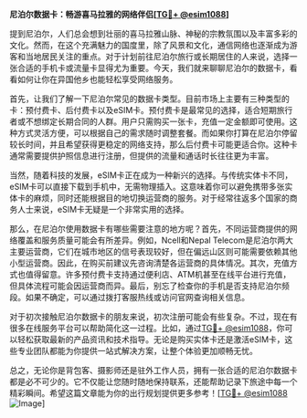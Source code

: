 **尼泊尔数据卡：畅游喜马拉雅的网络伴侣[[TG💪+ @esim1088](https://t.me/s/esim1088)]**

提到尼泊尔，人们总会想到壮丽的喜马拉雅山脉、神秘的宗教氛围以及丰富多彩的文化。然而，在这个充满魅力的国度里，除了风景和文化，通信网络也逐渐成为游客和当地居民关注的重点。对于计划前往尼泊尔旅行或长期居住的人来说，选择一张合适的手机卡或流量卡显得尤为重要。今天，我们就来聊聊尼泊尔的数据卡，看看如何让你在异国他乡也能轻松享受网络服务。

首先，让我们了解一下尼泊尔常见的数据卡类型。目前市场上主要有三种类型的卡：预付费卡、后付费卡以及eSIM卡。预付费卡是最常见的选择，适合短期旅行者或不想绑定长期合同的人群。用户只需购买一张卡，充值一定金额即可使用。这种方式灵活方便，可以根据自己的需求随时调整套餐。而如果你打算在尼泊尔停留较长时间，并且希望获得更稳定的网络支持，那么后付费卡可能更适合你。这种卡通常需要提供护照信息进行注册，但提供的流量和通话时长往往更为丰富。

当然，随着科技的发展，eSIM卡正在成为一种新兴的选择。与传统实体卡不同，eSIM卡可以直接下载到手机中，无需物理插入。这意味着你可以避免携带多张实体卡的麻烦，同时还能根据目的地切换运营商的服务。对于经常往返多个国家的商务人士来说，eSIM卡无疑是一个非常实用的选择。

那么，在尼泊尔使用数据卡有哪些需要注意的地方呢？首先，不同运营商提供的网络覆盖和服务质量可能会有所差异。例如，Ncell和Nepal Telecom是尼泊尔两大主要运营商，它们在城市地区的信号表现较好，但在偏远山区则可能需要依赖其他小型运营商。因此，在购买前建议先咨询清楚各运营商的具体情况。其次，充值方式也值得留意。许多预付费卡支持通过便利店、ATM机甚至在线平台进行充值，但具体流程可能会因运营商而异。最后，别忘了检查你的手机是否支持尼泊尔频段。如果不确定，可以通过拨打客服热线或访问官网查询相关信息。

对于初次接触尼泊尔数据卡的朋友来说，初次注册可能会有些复杂。不过，现在有很多在线服务平台可以帮助简化这一过程。比如，通过[TG💪+ @esim1088](https://t.me/s/esim1088)，你可以轻松获取最新的产品资讯和技术指导。无论是购买实体卡还是激活eSIM卡，这些专业团队都能为你提供一站式解决方案，让整个体验更加顺畅无忧。

总之，无论你是背包客、摄影师还是驻外工作人员，拥有一张合适的尼泊尔数据卡都是必不可少的。它不仅能让您随时随地保持联系，还能帮助记录下旅途中每一个精彩瞬间。希望这篇文章能为你的出行规划提供更多参考！[[TG💪+ @esim1088](https://t.me/s/esim1088) ![Image](https://i.postimg.cc/4NQfJmqS/Snipaste-2025-05-13-00-14-12.png)]